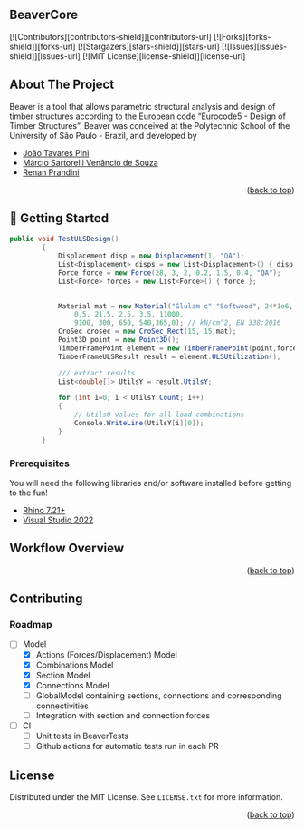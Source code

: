 ## BeaverCore

<!-- PROJECT SHIELDS -->
[![Contributors][contributors-shield]][contributors-url]
[![Forks][forks-shield]][forks-url]
[![Stargazers][stars-shield]][stars-url]
[![Issues][issues-shield]][issues-url]
[![MIT License][license-shield]][license-url]


<!-- ABOUT THE PROJECT -->
## About The Project
Beaver is a tool that allows parametric structural analysis and design of timber structures according to the European code “Eurocode5 - Design of Timber Structures”.
Beaver was conceived at the Polytechnic School of the University of São Paulo - Brazil, and developed by 

* [João Tavares Pini](https://www.linkedin.com/in/joao-pini/)
* [Márcio Sartorelli Venâncio de Souza](https://www.linkedin.com/in/cwensley/)
* [Renan Prandini](https://www.linkedin.com/in/erikasantosr/)
<p align="right">(<a href="#readme-top">back to top</a>)</p>

<!-- GETTING STARTED -->
## :baby: Getting Started

``` C#
public void TestULSDesign()
        {
            Displacement disp = new Displacement(1, "QA");
            List<Displacement> disps = new List<Displacement>() { disp };
            Force force = new Force(28, 3, 2, 0.2, 1.5, 0.4, "QA");
            List<Force> forces = new List<Force>() { force };

           
            Material mat = new Material("Glulam c","Softwood", 24*1e6, 17*1e6,
                0.5, 21.5, 2.5, 3.5, 11000,
                9100, 300, 650, 540,365,0); // kN/cm^2, EN 338:2016
            CroSec crosec = new CroSec_Rect(15, 15,mat);
            Point3D point = new Point3D();
            TimberFramePoint element = new TimberFramePoint(point,forces, disps, crosec, 1, 205, 205, 205, 0.7);
            TimberFrameULSResult result = element.ULSUtilization();

            /// extract results 
            List<double[]> UtilsY = result.UtilsY;

            for (int i=0; i < UtilsY.Count; i++)
            {
                // Utils0 values for all load combinations 
                Console.WriteLine(UtilsY[i][0]);
            }
        }
```


### Prerequisites
You will need the following libraries and/or software installed before getting to the fun!
* [Rhino 7.21+](https://www.rhino3d.com/download/)
* [Visual Studio 2022](https://visualstudio.microsoft.com/vs/)


<!-- WORKFLOW EXAMPLES -->
## Workflow Overview

<p align="right">(<a href="#readme-top">back to top</a>)</p>

<!-- CONTRIBUTING -->
## Contributing
### Roadmap
- [ ] Model
  - [X] Actions (Forces/Displacement) Model
  - [X] Combinations Model
  - [X] Section Model
  - [X] Connections Model
  - [ ] GlobalModel containing sections, connections and corresponding connectivities
  - [ ] Integration with section and connection forces
- [ ] CI
    - [ ] Unit tests in BeaverTests
    - [ ] Github actions for automatic tests run in each PR

<!-- LICENSE -->
## License
Distributed under the MIT License. See `LICENSE.txt` for more information.
<p align="right">(<a href="#readme-top">back to top</a>)</p>

